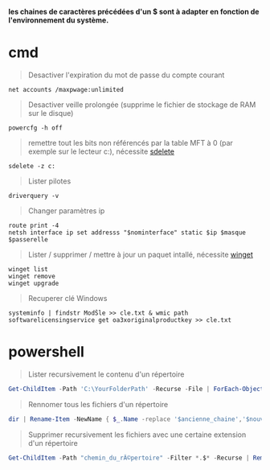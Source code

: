 **les chaines de caractères précédées d'un $ sont à adapter en fonction de l'environnement du système.**

# cmd
> Desactiver l'expiration du mot de passe du compte courant
```batch
net accounts /maxpwage:unlimited
```
> Desactiver veille prolongée (supprime le fichier de stockage de RAM sur le disque)
```batch
powercfg -h off
```
> remettre tout les bits non référencés par la table MFT à 0 (par exemple sur le lecteur c:), nécessite [sdelete](https://learn.microsoft.com/fr-fr/sysinternals/downloads/sdelete)
```batch
sdelete -z c:
```
> Lister pilotes
```batch
driverquery -v
```
> Changer paramètres ip
```batch
route print -4
netsh interface ip set addresss "$nominterface" static $ip $masque $passerelle
```
> Lister / supprimer / mettre à jour un paquet intallé, nécessite [winget](https://github.com/microsoft/winget-cli/releases)
```batch
winget list
winget remove
winget upgrade
```
> Recuperer clé Windows
```batch
systeminfo | findstr ModŠle >> cle.txt & wmic path softwarelicensingservice get oa3xoriginalproductkey >> cle.txt
```

# powershell
> Lister recursivement le contenu d'un répertoire
```powershell
Get-ChildItem -Path 'C:\YourFolderPath' -Recurse -File | ForEach-Object { $_.BaseName } | Out-File -FilePath '.\liste.txt'
```
> Rennomer tous les fichiers d'un répertoire
```powershell
dir | Rename-Item -NewName { $_.Name -replace '$ancienne_chaine','$nouvelle_chaine' }
```

> Supprimer recursivement les fichiers avec une certaine extension d'un répertoire
```powershell
Get-ChildItem -Path "chemin_du_rÃ©pertoire" -Filter *.$* -Recurse | Remove-Item
```
